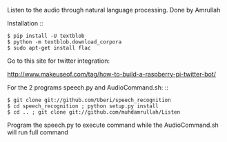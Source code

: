 Listen to the audio through natural language processing. Done by Amrullah

Installation
::

    $ pip install -U textblob
    $ python -m textblob.download_corpora
    $ sudo apt-get install flac

Go to this site for twitter integration:

http://www.makeuseof.com/tag/how-to-build-a-raspberry-pi-twitter-bot/

For the 2 programs speech.py and AudioCommand.sh:
::

    $ git clone git://github.com/Uberi/speech_recognition
    $ cd speech_recognition ; python setup.py install
    $ cd .. ; git clone git://github.com/muhdamrullah/Listen
    
Program the speech.py to execute command while the AudioCommand.sh will run full command

